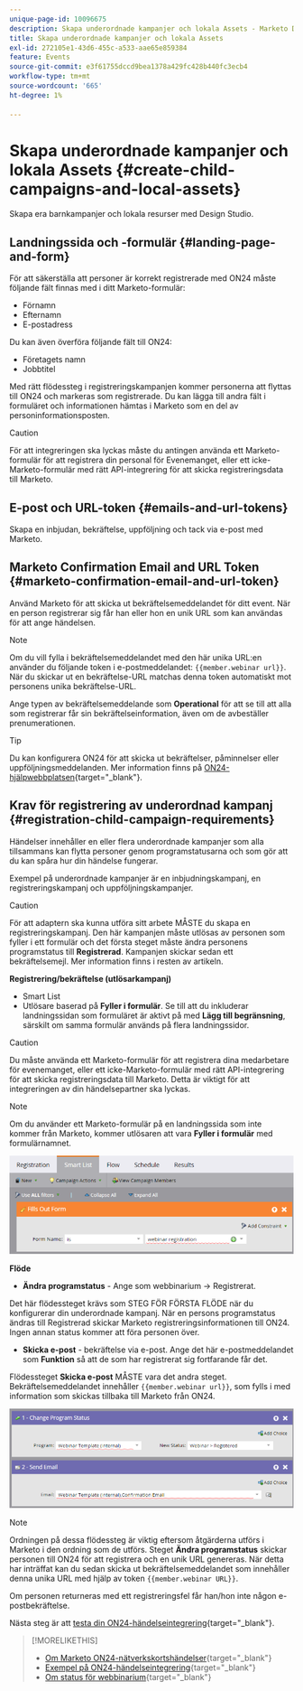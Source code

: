 ```yaml
---
unique-page-id: 10096675
description: Skapa underordnade kampanjer och lokala Assets - Marketo Docs - produktdokumentation
title: Skapa underordnade kampanjer och lokala Assets
exl-id: 272105e1-43d6-455c-a533-aae65e859384
feature: Events
source-git-commit: e3f61755dccd9bea1378a429fc428b440fc3ecb4
workflow-type: tm+mt
source-wordcount: '665'
ht-degree: 1%

---
```


# Skapa underordnade kampanjer och lokala Assets {#create-child-campaigns-and-local-assets}

Skapa era barnkampanjer och lokala resurser med Design Studio.

## Landningssida och -formulär {#landing-page-and-form}

För att säkerställa att personer är korrekt registrerade med ON24 måste följande fält finnas med i ditt Marketo-formulär:

* Förnamn
* Efternamn
* E-postadress

Du kan även överföra följande fält till ON24:

* Företagets namn
* Jobbtitel

Med rätt flödessteg i registreringskampanjen kommer personerna att flyttas till ON24 och markeras som registrerade. Du kan lägga till andra fält i formuläret och informationen hämtas i Marketo som en del av personinformationsposten.

>[!CAUTION]
>
>För att integreringen ska lyckas måste du antingen använda ett Marketo-formulär för att registrera din personal för Evenemanget, eller ett icke-Marketo-formulär med rätt API-integrering för att skicka registreringsdata till Marketo.

## E-post och URL-token {#emails-and-url-tokens}

Skapa en inbjudan, bekräftelse, uppföljning och tack via e-post med Marketo.

## Marketo Confirmation Email and URL Token {#marketo-confirmation-email-and-url-token}

Använd Marketo för att skicka ut bekräftelsemeddelandet för ditt event. När en person registrerar sig får han eller hon en unik URL som kan användas för att ange händelsen.

>[!NOTE]
>
>Om du vill fylla i bekräftelsemeddelandet med den här unika URL:en använder du följande token i e-postmeddelandet: `{{member.webinar url}}`. När du skickar ut en bekräftelse-URL matchas denna token automatiskt mot personens unika bekräftelse-URL.
>
>Ange typen av bekräftelsemeddelande som **Operational** för att se till att alla som registrerar får sin bekräftelseinformation, även om de avbeställer prenumerationen.

>[!TIP]
>
>Du kan konfigurera ON24 för att skicka ut bekräftelser, påminnelser eller uppföljningsmeddelanden. Mer information finns på [ON24-hjälpwebbplatsen](https://support.on24.com/hc/en-us/categories/26127314569115-Webcast-Elite){target="_blank"}.

## Krav för registrering av underordnad kampanj {#registration-child-campaign-requirements}

Händelser innehåller en eller flera underordnade kampanjer som alla tillsammans kan flytta personer genom programstatusarna och som gör att du kan spåra hur din händelse fungerar.

Exempel på underordnade kampanjer är en inbjudningskampanj, en registreringskampanj och uppföljningskampanjer.

>[!CAUTION]
>
>För att adaptern ska kunna utföra sitt arbete MÅSTE du skapa en registreringskampanj. Den här kampanjen måste utlösas av personen som fyller i ett formulär och det första steget måste ändra personens programstatus till **Registrerad**. Kampanjen skickar sedan ett bekräftelsemejl. Mer information finns i resten av artikeln.

**Registrering/bekräftelse (utlösarkampanj)**

* Smart List
* Utlösare baserad på **Fyller i formulär**. Se till att du inkluderar landningssidan som formuläret är aktivt på med **Lägg till begränsning**, särskilt om samma formulär används på flera landningssidor.

>[!CAUTION]
>
>Du måste använda ett Marketo-formulär för att registrera dina medarbetare för evenemanget, eller ett icke-Marketo-formulär med rätt API-integrering för att skicka registreringsdata till Marketo. Detta är viktigt för att integreringen av din händelsepartner ska lyckas.

>[!NOTE]
>
>Om du använder ett Marketo-formulär på en landningssida som inte kommer från Marketo, kommer utlösaren att vara **Fyller i formulär** med formulärnamnet.

![](assets/image2015-12-22-15-3a20-3a51.png)

**Flöde**

* **Ändra programstatus** - Ange som webbinarium -> Registrerat.

Det här flödessteget krävs som STEG FÖR FÖRSTA FLÖDE när du konfigurerar din underordnade kampanj. När en persons programstatus ändras till Registrerad skickar Marketo registreringsinformationen till ON24. Ingen annan status kommer att föra personen över.

* **Skicka e-post** - bekräftelse via e-post. Ange det här e-postmeddelandet som **Funktion** så att de som har registrerat sig fortfarande får det.

Flödessteget **Skicka e-post** MÅSTE vara det andra steget. Bekräftelsemeddelandet innehåller `{{member.webinar url}}`, som fylls i med information som skickas tillbaka till Marketo från ON24.

![](assets/image2015-12-22-15-3a29-3a50.png)

>[!NOTE]
>
>Ordningen på dessa flödessteg är viktig eftersom åtgärderna utförs i Marketo i den ordning som de utförs. Steget **Ändra programstatus** skickar personen till ON24 för att registrera och en unik URL genereras. När detta har inträffat kan du sedan skicka ut bekräftelsemeddelandet som innehåller denna unika URL med hjälp av token `{{member.webinar URL}}`.
>
>Om personen returneras med ett registreringsfel får han/hon inte någon e-postbekräftelse.

Nästa steg är att [testa din ON24-händelseintegrering](/help/marketo/product-docs/demand-generation/events/create-an-event/create-an-event-with-the-marketo-on24-adapter/test-your-on24-event-integration.md){target="_blank"}.

>[!MORELIKETHIS]
>
>* [Om Marketo ON24-nätverkskortshändelser](/help/marketo/product-docs/demand-generation/events/create-an-event/create-an-event-with-the-marketo-on24-adapter/understanding-marketo-on24-adapter-events.md){target="_blank"}
>* [Exempel på ON24-händelseintegrering](/help/marketo/product-docs/demand-generation/events/create-an-event/create-an-event-with-the-marketo-on24-adapter/example-on24-event-integration.md){target="_blank"}
>* [Om status för webbinarium](/help/marketo/product-docs/demand-generation/events/create-an-event/create-an-event-with-the-marketo-on24-adapter/understanding-webinar-program-statuses.md){target="_blank"}
